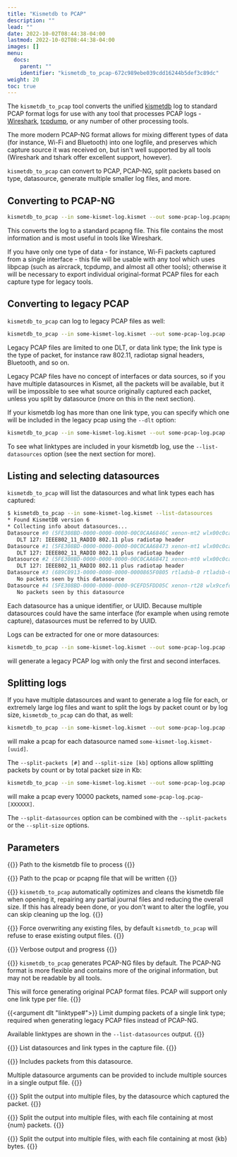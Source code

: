 ```yaml
---
title: "Kismetdb to PCAP"
description: ""
lead: ""
date: 2022-10-02T08:44:38-04:00
lastmod: 2022-10-02T08:44:38-04:00
images: []
menu:
  docs:
    parent: ""
    identifier: "kismetdb_to_pcap-672c989ebe039cdd16244b5def3c89dc"
weight: 20
toc: true
---
```


The `kismetdb_to_pcap` tool converts the unified [kismetdb](/docs/readme/logging/kismetdb/) log to standard PCAP format logs for use with any tool that processes PCAP logs - [Wireshark](https://www.wireshark.org), [tcpdump](https://tcpdump.org), or any number of other processing tools.

The more modern PCAP-NG format allows for mixing different types of data (for instance, Wi-Fi and Bluetooth) into one logfile, and preserves which capture source it was received on, but isn't well supported by all tools (Wireshark and tshark offer excellent support, however).

`kismetdb_to_pcap` can convert to PCAP, PCAP-NG, split packets based on type, datasource, generate multiple smaller log files, and more.

## Converting to PCAP-NG

```bash
kismetdb_to_pcap --in some-kismet-log.kismet --out some-pcap-log.pcapng
```

This converts the log to a standard pcapng file.  This file contains the most information and is most useful in tools like Wireshark.

If you have only one type of data - for instance, Wi-Fi packets captured from a single interface - this file will be usable with any tool which uses libpcap (such as aircrack, tcpdump, and almost all other tools); otherwise it will be necessary to export individual original-format PCAP files for each capture type for legacy tools.

## Converting to legacy PCAP

`kismetdb_to_pcap` can log to legacy PCAP files as well:

```bash
kismetdb_to_pcap --in some-kismet-log.kismet --out some-pcap-log.pcap --old-pcap
```

Legacy PCAP files are limited to one DLT, or data link type; the link type is the type of packet, for instance raw 802.11, radiotap signal headers, Bluetooth, and so on.

Legacy PCAP files have no concept of interfaces or data sources, so if you have multiple datasources in Kismet, all the packets will be available, but it will be impossible to see what source originally captured each packet, unless you split by datasource (more on this in the next section).

If your kismetdb log has more than one link type, you can specify which one will be included in the legacy pcap using the `--dlt` option:

```bash
kismetdb_to_pcap --in some-kismet-log.kismet --out some-pcap-log.pcap --old-pcap --dlt 127
```

To see what linktypes are included in your kismetdb log, use the `--list-datasources` option (see the next section for more).

## Listing and selecting datasources

`kismetdb_to_pcap` will list the datasources and what link types each has captured:

```bash
$ kismetdb_to_pcap --in some-kismet-log.kismet --list-datasources
* Found KismetDB version 6
* Collecting info about datasources...
Datasource #0 (5FE308BD-0000-0000-0000-00C0CAA6846C xenon-mt2 wlx00c0caa6846c) 766980 packets
   DLT 127: IEEE802_11_RADIO 802.11 plus radiotap header
Datasource #1 (5FE308BD-0000-0000-0000-00C0CAA68473 xenon-mt1 wlx00c0caa68473) 704950 packets
   DLT 127: IEEE802_11_RADIO 802.11 plus radiotap header
Datasource #2 (5FE308BD-0000-0000-0000-00C0CAA68471 xenon-mt0 wlx00c0caa68471) 3656794 packets
   DLT 127: IEEE802_11_RADIO 802.11 plus radiotap header
Datasource #3 (689C0913-0000-0000-0000-0000865F0805 rtladsb-0 rtladsb-0) 0 packets
   No packets seen by this datasource
Datasource #4 (5FE308BD-0000-0000-0000-9CEFD5FDD05C xenon-rt28 wlx9cefd5fdd05c) 0 packets
   No packets seen by this datasource
```

Each datasource has a unique identifier, or UUID.  Because multiple datasources could have the same interface (for example when using remote capture), datasources must be referred to by UUID.

Logs can be extracted for one or more datasources:

```bash
kismetdb_to_pcap --in some-kismet-log.kismet --out some-pcap-log.pcap --old-pcap --datasource 5FE308BD-0000-0000-0000-00C0CAA6846C --datasource 5FE308BD-0000-0000-0000-00C0CAA68473
```

will generate a legacy PCAP log with only the first and second interfaces.


## Splitting logs

If you have multiple datasources and want to generate a log file for each, or extremely large log files and want to split the logs by packet count or by log size, `kismetdb_to_pcap` can do that, as well:

```bash
kismetdb_to_pcap --in some-kismet-log.kismet --out some-pcap-log.pcap --old-pcap --split-datasources
```

will make a pcap for each datasource named `some-kismet-log.kismet-[uuid]`.

The `--split-packets [#]` and `--split-size [kb]` options allow splitting packets by count or by total packet size in Kb:

```bash
kismetdb_to_pcap --in some-kismet-log.kismet --out some-pcap-log.pcap --old-pcap --split-packets 10000
```

will make a pcap every 10000 packets, named `some-pcap-log.pcap-[XXXXXX]`.

The `--split-datasources` option can be combined with the `--split-packets` or the `--split-size` options.

## Parameters

{{<argumentshort i in filename>}}
Path to the kismetdb file to process
{{</argumentshort>}}

{{<argumentshort o out filename>}}
Path to the pcap or pcapng file that will be written
{{</argumentshort>}}

{{<argumentshort s skip-clean>}}
`kismetdb_to_pcap` automatically optimizes and cleans the kismetdb file when opening it, repairing any partial journal files and reducing the overall size.  If this has already been done, or you don't want to alter the logfile, you can skip cleaning up the log.
{{</argumentshort>}}

{{<argumentshort f force>}}
Force overwriting any existing files, by default `kismetdb_to_pcap` will refuse to erase existing output files.
{{</argumentshort>}}

{{<argumentshort v verbose>}}
Verbose output and progress
{{</argumentshort>}}

{{<argument old-pcap>}}
`kismetdb_to_pcap` generates PCAP-NG files by default.  The PCAP-NG format is more flexible and contains more of the original information, but may not be readable by all tools.

This will force generating original PCAP format files.  PCAP will support only one link type per file.
{{</argument>}}

{{<argument dlt "linktype#">}}
Limit dumping packets of a single link type; required when generating legacy PCAP files instead of PCAP-NG.

Available linktypes are shown in the `--list-datasources` output.
{{</argument>}}

{{<argument list-datasources>}}
List datasources and link types in the capture file.
{{</argument>}}

{{<argument datasource uuid>}}
Includes packets from this datasource.

Multiple datasource arguments can be provided to include multiple sources in a single output file.
{{</argument>}}

{{<argument split-datasource>}}
Split the output into multiple files, by the datasource which captured the packet.
{{</argument>}}

{{<argument split-packets num>}}
Split the output into multiple files, with each file containing at most {num} packets.
{{</argument>}}

{{<argument split-size size-in-kb>}}
Split the output into multiple files, with each file containing at most {kb} bytes.
{{</argument>}}

